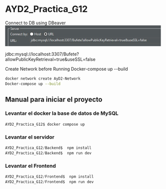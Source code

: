# AYD2_Practica_G12

Connect to DB using DBeaver
![alt text](image.png)

jdbc:mysql://localhost:3307/Bufete?allowPublicKeyRetrieval=true&useSSL=false

Create Network before Running Docker-compose up --build 
```bash
docker network create AyD2-Network
Docker-compose up --build 
```
## Manual para iniciar el proyecto

### Levantar el docker la base de datos de MySQL

```bash
AYD2_Practica_G12$ docker compose up
```

### Levantar el servidor

```powershell
AYD2_Practica_G12/Backend$  npm install
AYD2_Practica_G12/Backend$  npm run dev

```

### Levantar el Frontend
```powershell
AYD2_Practica_G12/Frontend$  npm install
AYD2_Practica_G12/Frontend$  npm run dev

```